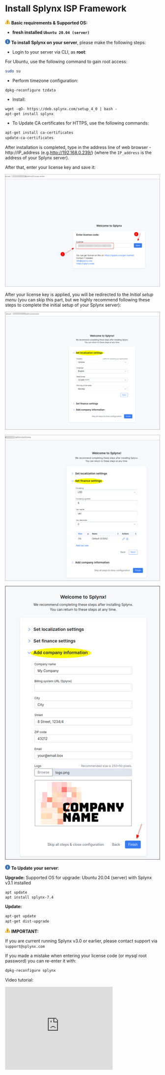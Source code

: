 Install Splynx ISP Framework
============================

<icon class="image-icon">![Important](warning.png)</icon> **Basic requirements & Supported OS:**

- **fresh installed `Ubuntu 20.04 (server)`**


<icon class="image-icon">![INF](information.png)</icon> **To install Splynx on your server**, please make the following steps:

- Login to your server via CLI, as **root**:

For Ubuntu, use the following command to gain root access:

```bash
sudo su
```

- Perform timezone configuration:

```
dpkg-reconfigure tzdata
```

- Install:

```
wget -qO- https://deb.splynx.com/setup_4_0 | bash -
apt-get install splynx
```

- To Update CA certificates for HTTPS, use the following commands:

```bash
apt-get install ca-certificates
update-ca-certificates
```

After installation is completed, type in the address line of web browser - http://IP_address (e.g.http://192.168.0.239/) (where the `IP_address` is the address of your Splynx server).

After that, enter your license key and save it:

![Screenshot](install_splynx1.png)

After your license key is applied, you will be redirected to the *Initial setup menu* (you can skip this part, but we highly recommend following these steps to complete the initial setup of your Splynx server):

![Screenshot](install_splynx2_1.png)

![Screenshot](install_splynx3.png)

![Screenshot](install_splynx4.png)


<icon class="image-icon">![INF](information.png)</icon> **To Update your server**:

**Upgrade:** Supported OS for upgrade: Ubuntu 20.04 (server) with Splynx v3.1 installed

```
apt update
apt install splynx-7.4
```
**Update:**

```bash
apt-get update
apt-get dist-upgrade
```

<icon class="image-icon">![Important](warning.png)</icon> **IMPORTANT:**

If you are current running Splynx v3.0 or earlier, please contact support via `support@splynx.com`

If you made a mistake when entering your license code (or mysql root password) you can re-enter it with:

```bash
dpkg-reconfigure splynx
```

Video tutorial:

<iframe frameborder=0 height=270 width=350 allowfullscreen src="https://www.youtube.com/embed/0KZAENbH5KE">Video on youtube</iframe>
